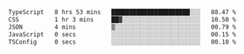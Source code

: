 
<!--START_SECTION:waka-->

```txt
TypeScript   8 hrs 53 mins   ██████████████████████░░░   88.47 %
CSS          1 hr 3 mins     ██▓░░░░░░░░░░░░░░░░░░░░░░   10.50 %
JSON         4 mins          ▒░░░░░░░░░░░░░░░░░░░░░░░░   00.79 %
JavaScript   0 secs          ░░░░░░░░░░░░░░░░░░░░░░░░░   00.15 %
TSConfig     0 secs          ░░░░░░░░░░░░░░░░░░░░░░░░░   00.10 %
```

<!--END_SECTION:waka-->

<!--unk0e-ctrlmd-blitzh-Klöggr-->
